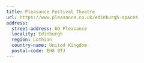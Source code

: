 ```yaml
---
title: Pleasance Festival Theatre
url: https://www.pleasance.co.uk/edinburgh-spaces
address:
  street-address: 60 Pleasance
  locality: Edinburgh
  region: Lothian
  country-name: United Kingdom
  postal-code: EH8 9TJ
---
```

